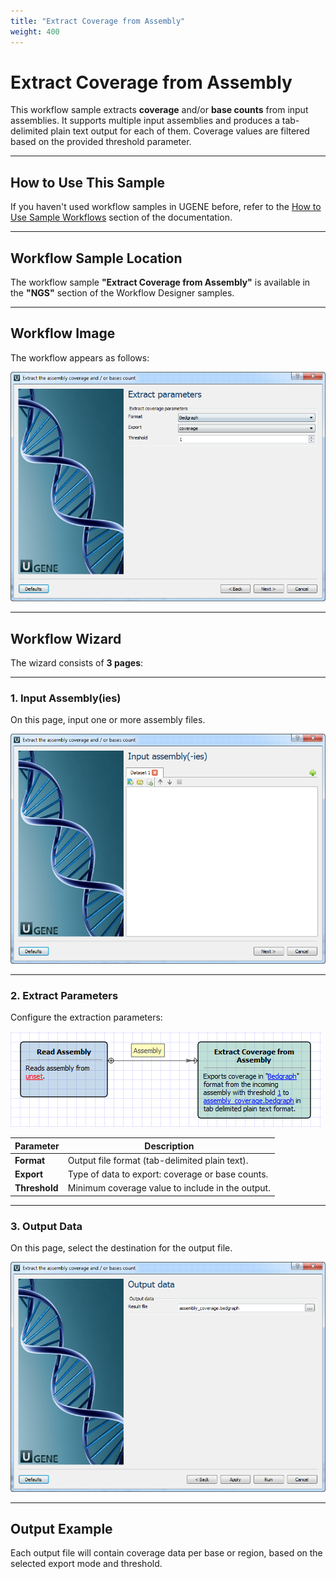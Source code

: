 ```yaml
---
title: "Extract Coverage from Assembly"
weight: 400
---
```


# Extract Coverage from Assembly

This workflow sample extracts **coverage** and/or **base counts** from input assemblies. It supports multiple input assemblies and produces a tab-delimited plain text output for each of them. Coverage values are filtered based on the provided threshold parameter.

---

## How to Use This Sample

If you haven't used workflow samples in UGENE before, refer to the [How to Use Sample Workflows](../../introduction/how-to-use-sample-workflows) section of the documentation.

---

## Workflow Sample Location

The workflow sample **"Extract Coverage from Assembly"** is available in the **"NGS"** section of the Workflow Designer samples.

---

## Workflow Image

The workflow appears as follows:

![Workflow Image](/images/65930345/65930346.png)

---

## Workflow Wizard

The wizard consists of **3 pages**:

---

### 1. Input Assembly(ies)

On this page, input one or more assembly files.

![Input Page](/images/65930345/65930347.png)

---

### 2. Extract Parameters

Configure the extraction parameters:

![Extract Parameters Page](/images/65930345/65930348.png)

| **Parameter** | **Description**                                  |
|---------------|--------------------------------------------------|
| **Format**    | Output file format (tab-delimited plain text).   |
| **Export**    | Type of data to export: coverage or base counts. |
| **Threshold** | Minimum coverage value to include in the output. |

---

### 3. Output Data

On this page, select the destination for the output file.

![Output Page](/images/65930345/65930349.png)

---

## Output Example

Each output file will contain coverage data per base or region, based on the selected export mode and threshold.